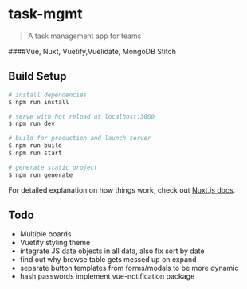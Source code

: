 # task-mgmt

> A task management app for teams

####Vue, Nuxt, Vuetify,Vuelidate, MongoDB Stitch

## Build Setup

``` bash
# install dependencies
$ npm run install

# serve with hot reload at localhost:3000
$ npm run dev

# build for production and launch server
$ npm run build
$ npm run start

# generate static project
$ npm run generate
```

For detailed explanation on how things work, check out [Nuxt.js docs](https://nuxtjs.org).

## Todo
* Multiple boards
* Vuetify styling theme 
* integrate JS date objects in all data, also fix sort by date
* find out why browse table gets messed up on expand
* separate button templates from forms/modals to be more dynamic
* hash passwords
implement vue-notification package
